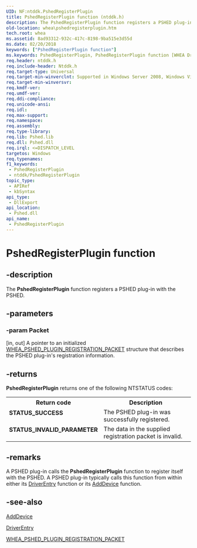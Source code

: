 ```yaml
---
UID: NF:ntddk.PshedRegisterPlugin
title: PshedRegisterPlugin function (ntddk.h)
description: The PshedRegisterPlugin function registers a PSHED plug-in with the PSHED.
old-location: whea\pshedregisterplugin.htm
tech.root: whea
ms.assetid: 8ad93312-932c-417c-8198-9ba515e3d55d
ms.date: 02/20/2018
keywords: ["PshedRegisterPlugin function"]
ms.keywords: PshedRegisterPlugin, PshedRegisterPlugin function [WHEA Drivers and Applications], ntddk/PshedRegisterPlugin, whea.pshedregisterplugin, whearef_27f04399-dd53-44b3-a31e-350aee53bcb1.xml
req.header: ntddk.h
req.include-header: Ntddk.h
req.target-type: Universal
req.target-min-winverclnt: Supported in Windows Server 2008, Windows Vista SP1, and later versions of Windows.
req.target-min-winversvr: 
req.kmdf-ver: 
req.umdf-ver: 
req.ddi-compliance: 
req.unicode-ansi: 
req.idl: 
req.max-support: 
req.namespace: 
req.assembly: 
req.type-library: 
req.lib: Pshed.lib
req.dll: Pshed.dll
req.irql: <=DISPATCH_LEVEL
targetos: Windows
req.typenames: 
f1_keywords:
 - PshedRegisterPlugin
 - ntddk/PshedRegisterPlugin
topic_type:
 - APIRef
 - kbSyntax
api_type:
 - DllExport
api_location:
 - Pshed.dll
api_name:
 - PshedRegisterPlugin
---
```


# PshedRegisterPlugin function


## -description

The <b>PshedRegisterPlugin</b> function registers a PSHED plug-in with the PSHED.

## -parameters

### -param Packet 

[in, out]
A pointer to an initialized  <a href="/windows-hardware/drivers/ddi/ntddk/ns-ntddk-_whea_pshed_plugin_registration_packet">WHEA_PSHED_PLUGIN_REGISTRATION_PACKET</a> structure that describes the PSHED plug-in's registration information.

## -returns

<b>PshedRegisterPlugin</b> returns one of the following NTSTATUS codes:

<table>
<tr>
<th>Return code</th>
<th>Description</th>
</tr>
<tr>
<td width="40%">
<dl>
<dt><b>STATUS_SUCCESS</b></dt>
</dl>
</td>
<td width="60%">
The PSHED plug-in was successfully registered.

</td>
</tr>
<tr>
<td width="40%">
<dl>
<dt><b>STATUS_INVALID_PARAMETER</b></dt>
</dl>
</td>
<td width="60%">
The data in the supplied registration packet is invalid.

</td>
</tr>
</table>

## -remarks

A PSHED plug-in calls the <b>PshedRegisterPlugin</b> function to register itself with the PSHED. A PSHED plug-in typically calls this function from within either its <a href="/windows-hardware/drivers/storage/driverentry-of-ide-controller-minidriver">DriverEntry</a> function or its <a href="/windows-hardware/drivers/ddi/wdm/nc-wdm-driver_add_device">AddDevice</a> function.

## -see-also

<a href="/windows-hardware/drivers/ddi/wdm/nc-wdm-driver_add_device">AddDevice</a>



<a href="/windows-hardware/drivers/storage/driverentry-of-ide-controller-minidriver">DriverEntry</a>



<a href="/windows-hardware/drivers/ddi/ntddk/ns-ntddk-_whea_pshed_plugin_registration_packet">WHEA_PSHED_PLUGIN_REGISTRATION_PACKET</a>